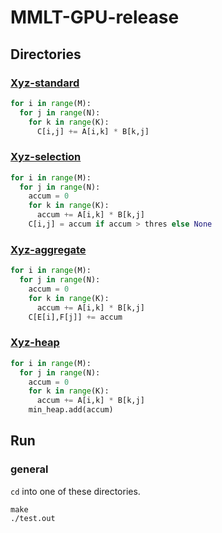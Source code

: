 # MMLT-GPU-release

## Directories

### [Xyz-standard](https://github.com/xxcisxxc/MMLT-GPU-release/tree/example/Xyz-standard)

```python
for i in range(M):
  for j in range(N):
    for k in range(K):
      C[i,j] += A[i,k] * B[k,j]
```

### [Xyz-selection](https://github.com/xxcisxxc/MMLT-GPU-release/tree/test/Xyz-selection)

```python
for i in range(M):
  for j in range(N):
    accum = 0
    for k in range(K):
      accum += A[i,k] * B[k,j]
    C[i,j] = accum if accum > thres else None 
```

### [Xyz-aggregate](https://github.com/xxcisxxc/MMLT-GPU-release/tree/test/Xyz-aggregate)

```python
for i in range(M):
  for j in range(N):
    accum = 0
    for k in range(K):
      accum += A[i,k] * B[k,j]
    C[E[i],F[j]] += accum
```

### [Xyz-heap](https://github.com/xxcisxxc/MMLT-GPU-release/tree/test/Xyz-heap)

```python
for i in range(M):
  for j in range(N):
    accum = 0
    for k in range(K):
      accum += A[i,k] * B[k,j]
    min_heap.add(accum)
```


## Run

### general

`cd` into one of these directories.

```
make
./test.out
```

